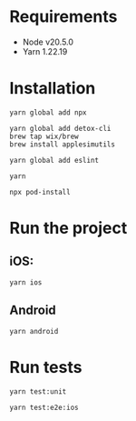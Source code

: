 # Requirements

- Node v20.5.0
- Yarn 1.22.19

# Installation

```
yarn global add npx
```

```
yarn global add detox-cli
brew tap wix/brew
brew install applesimutils
```

```
yarn global add eslint
```

```
yarn
```

```
npx pod-install
```

# Run the project

## iOS:

```
yarn ios
```

## Android

```
yarn android
```

# Run tests

```
yarn test:unit
```

```
yarn test:e2e:ios
```
